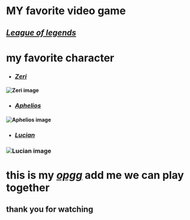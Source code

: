 # MY favorite video game
## [**_League of legends_**](https://www.leagueoflegends.com/en-us/)
# **my favorite character** 
* ### [_Zeri_](https://www.leagueoflegends.com/en-us/champions/zeri/) 
#### ![**Zeri image**](download.jfif)
* ### [_Aphelios_](https://www.leagueoflegends.com/en-us/champions/aphelios/)
#### ![**Aphelios image**](https://liquipedia.net/leagueoflegends/File:Aphelios_0.jpg)
* ### [_Lucian_](https://www.leagueoflegends.com/en-us/champions/lucian/)
### ![**Lucian image**](https://liquipedia.net/leagueoflegends/File:League_Infobox_Lucian.jpg)
# this is my [**_opgg_**](https://www.op.gg/summoners/na/Bunnies-zpy) **add me we can play together**
## thank you for watching
